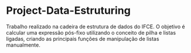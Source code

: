 # Project-Data-Estruturing
Trabalho realizado na cadeira de estrutura de dados do IFCE. O objetivo é calcular uma expressão pós-fixo utilizando o conceito de pilha e listas ligadas, criando as principais funções de manipulação de listas manualmente.
